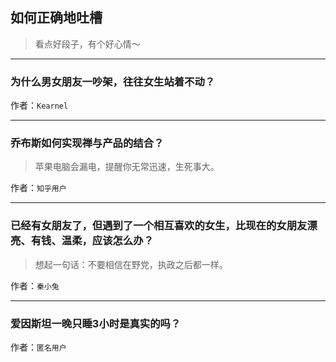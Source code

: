 ## 如何正确地吐槽

> 看点好段子，有个好心情～


 
---

### 为什么男女朋友一吵架，往往女生站着不动？

> 


作者：`Kearnel`

---

### 乔布斯如何实现禅与产品的结合？

> 苹果电脑会漏电，提醒你无常迅速，生死事大。


作者：`知乎用户`

---

### 已经有女朋友了，但遇到了一个相互喜欢的女生，比现在的女朋友漂亮、有钱、温柔，应该怎么办？

> 想起一句话：不要相信在野党，执政之后都一样。


作者：`秦小兔`

---

### 爱因斯坦一晚只睡3小时是真实的吗？

> 


作者：`匿名用户`